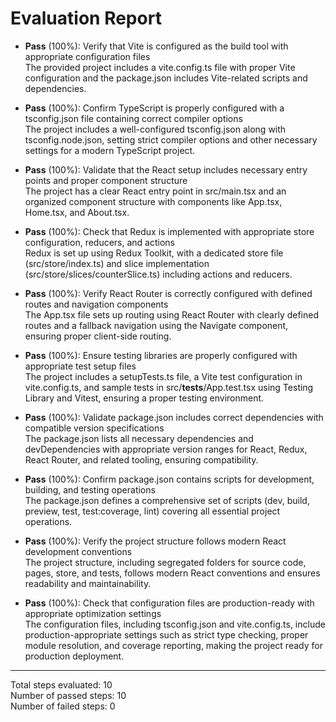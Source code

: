 # Evaluation Report

- **Pass** (100%): Verify that Vite is configured as the build tool with appropriate configuration files  
  The provided project includes a vite.config.ts file with proper Vite configuration and the package.json includes Vite-related scripts and dependencies.

- **Pass** (100%): Confirm TypeScript is properly configured with a tsconfig.json file containing correct compiler options  
  The project includes a well-configured tsconfig.json along with tsconfig.node.json, setting strict compiler options and other necessary settings for a modern TypeScript project.

- **Pass** (100%): Validate that the React setup includes necessary entry points and proper component structure  
  The project has a clear React entry point in src/main.tsx and an organized component structure with components like App.tsx, Home.tsx, and About.tsx.

- **Pass** (100%): Check that Redux is implemented with appropriate store configuration, reducers, and actions  
  Redux is set up using Redux Toolkit, with a dedicated store file (src/store/index.ts) and slice implementation (src/store/slices/counterSlice.ts) including actions and reducers.

- **Pass** (100%): Verify React Router is correctly configured with defined routes and navigation components  
  The App.tsx file sets up routing using React Router with clearly defined routes and a fallback navigation using the Navigate component, ensuring proper client-side routing.

- **Pass** (100%): Ensure testing libraries are properly configured with appropriate test setup files  
  The project includes a setupTests.ts file, a Vite test configuration in vite.config.ts, and sample tests in src/__tests__/App.test.tsx using Testing Library and Vitest, ensuring a proper testing environment.

- **Pass** (100%): Validate package.json includes correct dependencies with compatible version specifications  
  The package.json lists all necessary dependencies and devDependencies with appropriate version ranges for React, Redux, React Router, and related tooling, ensuring compatibility.

- **Pass** (100%): Confirm package.json contains scripts for development, building, and testing operations  
  The package.json defines a comprehensive set of scripts (dev, build, preview, test, test:coverage, lint) covering all essential project operations.

- **Pass** (100%): Verify the project structure follows modern React development conventions  
  The project structure, including segregated folders for source code, pages, store, and tests, follows modern React conventions and ensures readability and maintainability.

- **Pass** (100%): Check that configuration files are production-ready with appropriate optimization settings  
  The configuration files, including tsconfig.json and vite.config.ts, include production-appropriate settings such as strict type checking, proper module resolution, and coverage reporting, making the project ready for production deployment.

---

Total steps evaluated: 10  
Number of passed steps: 10  
Number of failed steps: 0